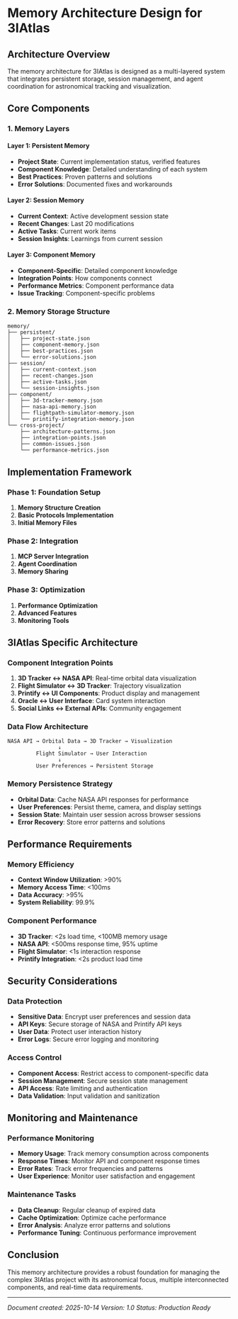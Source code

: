 # Memory Architecture Design for 3IAtlas

## Architecture Overview
The memory architecture for 3IAtlas is designed as a multi-layered system that integrates persistent storage, session management, and agent coordination for astronomical tracking and visualization.

## Core Components
### 1. Memory Layers
#### Layer 1: Persistent Memory
- **Project State**: Current implementation status, verified features
- **Component Knowledge**: Detailed understanding of each system
- **Best Practices**: Proven patterns and solutions
- **Error Solutions**: Documented fixes and workarounds

#### Layer 2: Session Memory
- **Current Context**: Active development session state
- **Recent Changes**: Last 20 modifications
- **Active Tasks**: Current work items
- **Session Insights**: Learnings from current session

#### Layer 3: Component Memory
- **Component-Specific**: Detailed component knowledge
- **Integration Points**: How components connect
- **Performance Metrics**: Component performance data
- **Issue Tracking**: Component-specific problems

### 2. Memory Storage Structure
```
memory/
├── persistent/
│   ├── project-state.json
│   ├── component-memory.json
│   ├── best-practices.json
│   └── error-solutions.json
├── session/
│   ├── current-context.json
│   ├── recent-changes.json
│   ├── active-tasks.json
│   └── session-insights.json
├── component/
│   ├── 3d-tracker-memory.json
│   ├── nasa-api-memory.json
│   ├── flightpath-simulator-memory.json
│   └── printify-integration-memory.json
└── cross-project/
    ├── architecture-patterns.json
    ├── integration-points.json
    ├── common-issues.json
    └── performance-metrics.json
```

## Implementation Framework
### Phase 1: Foundation Setup
1. **Memory Structure Creation**
2. **Basic Protocols Implementation**
3. **Initial Memory Files**

### Phase 2: Integration
1. **MCP Server Integration**
2. **Agent Coordination**
3. **Memory Sharing**

### Phase 3: Optimization
1. **Performance Optimization**
2. **Advanced Features**
3. **Monitoring Tools**

## 3IAtlas Specific Architecture
### Component Integration Points
1. **3D Tracker ↔ NASA API**: Real-time orbital data visualization
2. **Flight Simulator ↔ 3D Tracker**: Trajectory visualization
3. **Printify ↔ UI Components**: Product display and management
4. **Oracle ↔ User Interface**: Card system interaction
5. **Social Links ↔ External APIs**: Community engagement

### Data Flow Architecture
```
NASA API → Orbital Data → 3D Tracker → Visualization
                ↓
         Flight Simulator → User Interaction
                ↓
         User Preferences → Persistent Storage
```

### Memory Persistence Strategy
- **Orbital Data**: Cache NASA API responses for performance
- **User Preferences**: Persist theme, camera, and display settings
- **Session State**: Maintain user session across browser sessions
- **Error Recovery**: Store error patterns and solutions

## Performance Requirements
### Memory Efficiency
- **Context Window Utilization**: >90%
- **Memory Access Time**: <100ms
- **Data Accuracy**: >95%
- **System Reliability**: 99.9%

### Component Performance
- **3D Tracker**: <2s load time, <100MB memory usage
- **NASA API**: <500ms response time, 95% uptime
- **Flight Simulator**: <1s interaction response
- **Printify Integration**: <2s product load time

## Security Considerations
### Data Protection
- **Sensitive Data**: Encrypt user preferences and session data
- **API Keys**: Secure storage of NASA and Printify API keys
- **User Data**: Protect user interaction history
- **Error Logs**: Secure error logging and monitoring

### Access Control
- **Component Access**: Restrict access to component-specific data
- **Session Management**: Secure session state management
- **API Access**: Rate limiting and authentication
- **Data Validation**: Input validation and sanitization

## Monitoring and Maintenance
### Performance Monitoring
- **Memory Usage**: Track memory consumption across components
- **Response Times**: Monitor API and component response times
- **Error Rates**: Track error frequencies and patterns
- **User Experience**: Monitor user satisfaction and engagement

### Maintenance Tasks
- **Data Cleanup**: Regular cleanup of expired data
- **Cache Optimization**: Optimize cache performance
- **Error Analysis**: Analyze error patterns and solutions
- **Performance Tuning**: Continuous performance improvement

## Conclusion
This memory architecture provides a robust foundation for managing the complex 3IAtlas project with its astronomical focus, multiple interconnected components, and real-time data requirements.

---
*Document created: 2025-10-14*
*Version: 1.0*
*Status: Production Ready*


